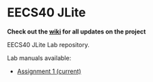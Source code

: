EECS40 JLite
=====

**Check out the [wiki](https://github.com/kdomasze/JLite/wiki) for all updates on the project**

EECS40 JLite Lab repository.

Lab manuals available:
- [Assignment 1 (current)](https://eee.uci.edu/14s/18025/Assignments/assignment1.pdf)